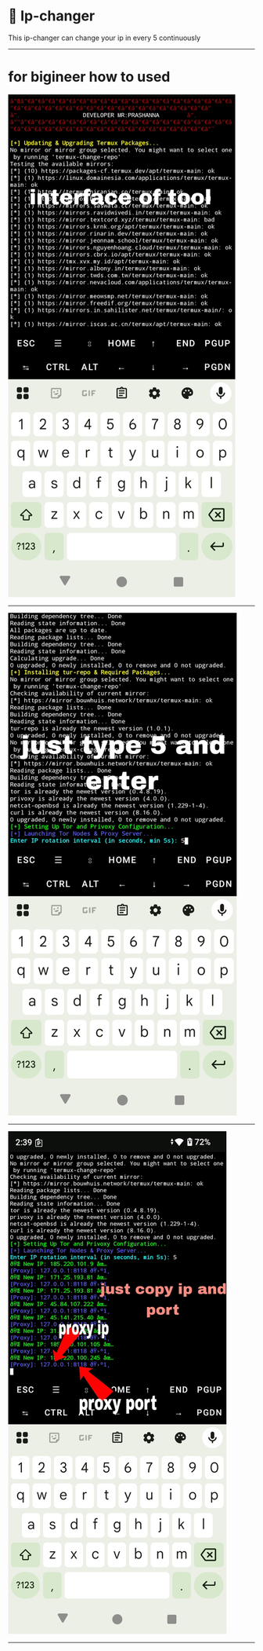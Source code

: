 # 📌 Ip-changer

This ip-changer can change your ip in every 5 continuously 

-------------------------------------

# for bigineer how to used 

![image alt](https://github.com/pras571/ip-Changer-/blob/c73f7d30147aaa0fb86ea5066f16586f8928e905/Picsart_25-10-11_14-58-54-287.jpg)
____________________________________
![image alt](https://github.com/pras571/ip-Changer-/blob/f03c7bd5c4b31e0bf167230b4e18909b924be869/Picsart_25-10-11_15-01-29-312.jpg)
____________________________________
![image alt](https://github.com/pras571/ip-Changer-/blob/8e8959cd0fab9357240194b5f7b11bc8f8f62cd7/Picsart_25-10-11_15-05-59-318.jpg)
____________________________________



